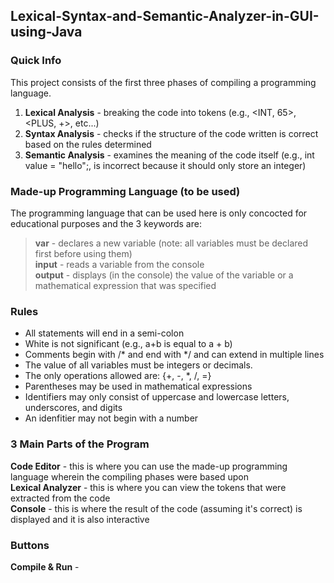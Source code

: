 ## Lexical-Syntax-and-Semantic-Analyzer-in-GUI-using-Java
### Quick Info
This project consists of the first three phases of compiling a programming language.  
1. <b>Lexical Analysis</b> - breaking the code into tokens (e.g., <INT, 65>, <PLUS, +>, etc...)  
2. <b>Syntax Analysis</b> - checks if the structure of the code written is correct based on the rules determined  
3. <b>Semantic Analysis</b> - examines the meaning of the code itself (e.g., int value = "hello";, is incorrect because it should only store an integer)  
### Made-up Programming Language (to be used)
The programming language that can be used here is only concocted for educational purposes and the 3 keywords are:  
> <b>var</b> - declares a new variable (note: all variables must be declared first before using them)  
 <b>input</b> - reads a variable from the console  
 <b>output</b> - displays (in the console) the value of the variable or a mathematical expression that was specified
### Rules
- All statements will end in a semi-colon
- White is not significant (e.g., a+b is equal to a + b)
- Comments begin with /* and end with */ and can extend in multiple lines
- The value of all variables must be integers or decimals.
- The only operations allowed are: {+, -, *, /, =}
- Parentheses may be used in mathematical expressions
- Identifiers may only consist of uppercase and lowercase letters, underscores, and digits
- An idenfitier may not begin with a number
### 3 Main Parts of the Program
<b>Code Editor</b> - this is where you can use the made-up programming language wherein the compiling phases were based upon  
<b>Lexical Analyzer</b> - this is where you can view the tokens that were extracted from the code  
<b>Console</b> - this is where the result of the code (assuming it's correct) is displayed and it is also interactive  
### Buttons
<b>Compile & Run</b> - 
